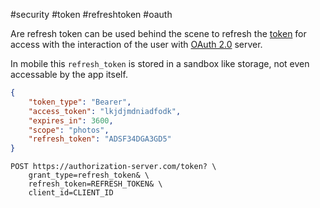 #security #token #refreshtoken #oauth 

Are refresh token can be used behind the scene to refresh the [token](/token) for access with the interaction of the user with [OAuth 2.0](/techstack/security/OAuth%202.0.md) server.

In mobile this `refresh_token` is stored in a sandbox like storage, not even accessable by the app itself.

```json
{
	"token_type": "Bearer",
	"access_token": "lkjdjmdniadfodk",
	"expires_in": 3600,
	"scope": "photos",
	"refresh_token": "ADSF34DGA3GD5"
}
```

```http
POST https://authorization-server.com/token? \
	grant_type=refresh_token& \
	refresh_token=REFRESH_TOKEN& \
	client_id=CLIENT_ID
```
